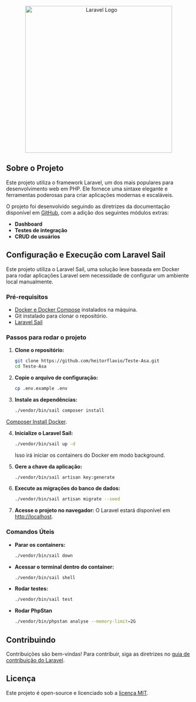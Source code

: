 <p align="center"><a href="https://laravel.com" target="_blank"><img src="https://raw.githubusercontent.com/laravel/art/master/logo-lockup/5%20SVG/2%20CMYK/1%20Full%20Color/laravel-logolockup-cmyk-red.svg" width="400" alt="Laravel Logo"></a></p>

## Sobre o Projeto

Este projeto utiliza o framework Laravel, um dos mais populares para desenvolvimento web em PHP. Ele fornece uma sintaxe elegante e ferramentas poderosas para criar aplicações modernas e escaláveis.

O projeto foi desenvolvido seguindo as diretrizes da documentação disponível em [GitHub](https://github.com/BeeCoffee/teste-tecnico-php-laravel), com a adição dos seguintes módulos extras:

-   **Dashboard**
-   **Testes de integração**
-   **CRUD de usuários**

## Configuração e Execução com Laravel Sail

Este projeto utiliza o Laravel Sail, uma solução leve baseada em Docker para rodar aplicações Laravel sem necessidade de configurar um ambiente local manualmente.

### Pré-requisitos

-   [Docker e Docker Compose](https://docs.docker.com/get-docker/) instalados na máquina.
-   Git instalado para clonar o repositório.
-   [Laravel Sail](https://laravel.com/docs/11.x/sail) 

### Passos para rodar o projeto

1.  **Clone o repositório:**

    ```sh
    git clone https://github.com/heitorflavio/Teste-Asa.git
    cd Teste-Asa

    ```

2.  **Copie o arquivo de configuração:**

    ```sh
    cp .env.example .env

    ```

3.  **Instale as dependências:**

    ```sh
    ./vendor/bin/sail composer install

    ```

[Composer Install Docker](https://laravel.com/docs/11.x/sail#installing-composer-dependencies-for-existing-projects).

4.  **Inicialize o Laravel Sail:**

    ```sh
    ./vendor/bin/sail up -d

    ```

    Isso irá iniciar os containers do Docker em modo background.

5.  **Gere a chave da aplicação:**

    ```sh
    ./vendor/bin/sail artisan key:generate

    ```

6.  **Execute as migrações do banco de dados:**

    ```sh
    ./vendor/bin/sail artisan migrate --seed

    ```

7.  **Acesse o projeto no navegador:** O Laravel estará disponível em [http://localhost](http://localhost/).

### Comandos Úteis

-   **Parar os containers:**

    ```sh
    ./vendor/bin/sail down

    ```

-   **Acessar o terminal dentro do container:**

    ```sh
    ./vendor/bin/sail shell

    ```

-   **Rodar testes:**

    ```sh
    ./vendor/bin/sail test

    ```

-   **Rodar PhpStan**

    ```sh
    ./vendor/bin/phpstan analyse --memory-limit=2G

    ```

## Contribuindo

Contribuições são bem-vindas! Para contribuir, siga as diretrizes no [guia de contribuição do Laravel](https://laravel.com/docs/contributions).

## Licença

Este projeto é open-source e licenciado sob a [licença MIT](https://opensource.org/licenses/MIT).
